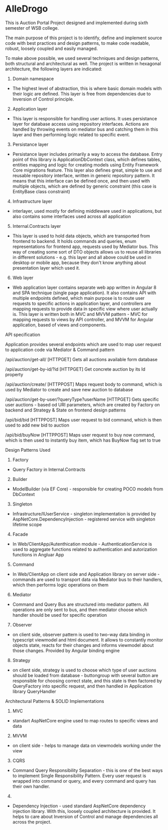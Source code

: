 # AlleDrogo
This is Auction Portal Project designed and implemented during sixth semester of WSB college.

The main purpose of this project is to identify, define and implement source code with best practices and design patterns, to make code readable, robust, loosely coupled and easily managed.

To make above possible, we used several techniques and design patterns, both structural and architectural as well.
The project is written in hexagonal architecture, the following layers are indicated:

1. Domain namespace
  - The highest level of abstraction, this is where basic domain models with their logic are defined. This layer is free from dependencies due to Inversion of Control principle.

2. Application layer
  - This layer is responsible for handling user actions. It uses persistance layer for database access using repository interfaces. Actions are handled by throwing events on mediator bus and catching them in this layer and then performing logic related to specific event.

3. Persistance layer
  - Persistance layer includes primarily a way to access the database. Entry point of this library is ApplicationDbContext class, which defines tables, entities mapping and logic for creating models using Entity Framework Core migrations feature. This layer also defines great, simple to use and reusable repository interface, written in generic repository pattern. It means that this interface can be defined once, and then used with multiple objects, which are defined by generic constraint (this case is EntityBase class constraint)

4. Infrastructure layer
  - interlayer, used mostly for defining middleware used in applications, but also contains some interfaces used across all application

5. Internal.Contracts layer
  - This layer is used to hold data objects, which are transported from frontend to backend. It holds commands and queries, enum representations for frontend app, requests used by Mediator bus. This way of creating some sort of DTO objects allows us to reuse all libraries in different solutions - e.g. this layer and all above could be used in desktop or mobile app, because they don't know anything about presentation layer which used it. 

6. Web layer
  - Web application layer contains separate web app written in Angular 8 and SPA technique (single page application). It also contains API with multiple endpoints defined, which main purpose is to route user requests to specific actions in application layer, and controllers are mapping requests to provide data in specific view where user actually is. This layer is written both in MVC and MVVM pattern - MVC for mapping requests to views by API controller, and MVVM for Angular application, based of views and components.

API specification

Application provides several endpoints which are used to map user request to application code via Mediator & Command pattern

/api/auction/get-all/ [HTTPGET]
Gets all auctions available form database

/api/auction/get-by-id/?id [HTTPGET]
Get concrete auction by its Id property

/api/auction/create/ [HTTPPOST]
Maps request body to command, which is used by Mediator to create and save new auction to database

/api/auction/get-by-user/?queryType?userName [HTTPGET]
Gets specific user auctions - based od URI parameters, which are created by Factory on backend and Strategy & State on frontend design patterns

/api/bid/bid [HTTPPOST]
Maps user request to bid command, which is then used to add new bid to auction

/api/bid/buyNow [HTTPPOST]
Maps user request to buy now command, which is then used to instantly buy item, which has BuyNow flag set to true

Design Patterns Used
1. Factory 
  - Query Factory in Internal.Contracts
2. Builder 
  - ModelBuilder (via EF Core) - responsible for creating POCO models from DbContext
3. Singleton 
  - Infrastructure/IUserService - singleton implementation is provided by AspNetCore.DependencyInjection - registered service with singleton lifetime scope
4. Facade 
  - In Web/ClientApp/Autenthication module - AuthenticationService is used to aggregate functions related to authentication and autorization functions in Angluar App
5. Command 
  - In Web/ClientApp on client side and Application library on server side - commands are used to transport data via Mediator bus to their handlers, which then performs logic operations on them
6. Mediator 
  - Command and Query Bus are structured into mediator pattern. All operations are only sent to bus, and then mediator choose which handler should be used for specific operation
7. Observer 
  - on client side, observer pattern is used to two-way data binding in typescript viewmodel and html document. It allows to constantly monitor objects state, reacts for their changes and informs viewmodel about those changes. Provided by Angular binding engine
8. Strategy 
  - on client side, strategy is used to choose which type of user auctions should be loaded from database - buttongroup with several button are responsible for choosing correct state, and this state is then factored by QueryFactory into specific request, and then handled in Application library QueryHandler

Architectural Patterns & SOLID Implementations
1. MVC 
  - standart AspNetCore engine used to map routes to specific views and data
2. MVVM 
  - on client side - helps to manage data on viewmodels working under the view

3. CQRS 
  - Command Query Responsibility Separation - this is one of the best ways to implement Single Responsibility Pattern. Every user request is wrapped into command or query, and every command and query has their own handler.
4. 
  - Dependency Injection - used standard AspNetCore dependency injection library. With this, loosely coupled architecture is provided. It helps to care about Inversion of Control and manage dependencies all across the project.


